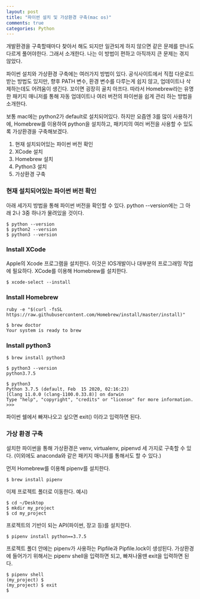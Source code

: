 ```yaml
---
layout: post
title: "파이썬 설치 및 가상환경 구축(mac os)"
comments: true
categories: Python
---
```


개발환경을 구축할때마다 찾아서 해도 되지만 일관되게 하지 않으면 같은 문제를 만나도 다르게 풀어야한다. 
그래서 소개한다. 나는 이 방법이 편하고 아직까지 큰 문제는 겪지 않았다. 

파이썬 설치와 가상환경 구축에는 여러가지 방법이 있다. 공식사이트에서 직접 다운로드 받는 방법도 있지만, 향후 PATH 변수, 환경 변수를 다루는게 쉽지 않고, 업데이트나 삭제하는데도 어려움이 생긴다. 꼬이면 굉장히 골치 아프다. 따라서 Homebrew라는 유명한 패키지 매니저를 통해 자동 업데이트나 여러 버전의 파이썬을 쉽게 관리 하는 방법을 소개한다.

보통 mac에는 python2가 default로 설치되어있다. 하지만 요즘엔 3를 많이 사용하기에, Homebrew를 이용하여 python을 설치하고, 패키지의 여러 버전을 사용할 수 있도록 가상환경을 구축해보겠다.

1. 현재 설치되어있는 파이썬 버전 확인
2. XCode 설치
3. Homebrew 설치
4. Python3 설치
5. 가상환경 구축

### 현재 설치되어있는 파이썬 버전 확인
아래 세가지 방법을 통해 파이썬 버전을 확인할 수 있다. python --version에는 그 아래 2나 3중 하나가 물려있을 것이다.
~~~
$ python --version
$ python2 --version
$ python3 --version
~~~

### Install XCode
Apple의 Xcode 프로그램을 설치한다. 이것은 IOS개발이나 대부분의 프로그래밍 작업에 필요하다. XCode를 이용해 Homebrew를 설치한다.
~~~
$ xcode-select --install 
~~~

### Install Homebrew
~~~
ruby -e "$(curl -fsSL https://raw.githubusercontent.com/Homebrew/install/master/install)"
~~~

~~~
$ brew doctor
Your system is ready to brew
~~~

### Install python3

~~~
$ brew install python3
~~~

~~~
$ python3 --version
python3.7.5
~~~

~~~
$ python3
Python 3.7.5 (default, Feb  15 2020, 02:16:23)
[Clang 11.0.0 (clang-1100.0.33.8)] on darwin
Type "help", "copyright", "credits" or "license" for more information.
>>>
~~~
파이썬 쉘에서 빠져나오고 싶으면 exit() 이라고 입력하면 된다.

### 가상 환경 구축

설치한 파이썬을 통해 가상환경은 venv, virtualenv, pipenvd 세 가지로 구축할 수 있다. (이외에도 anaconda와 같은 패키지 매니저를 통해서도 할 수 있다.)

먼저 Homebrew를 이용해 pipenv를 설치한다.

~~~
$ brew install pipenv
~~~

이제 프로젝트 폴더로 이동한다.
예시)

~~~
$ cd ~/Desktop
$ mkdir my_project
$ cd my_project
~~~

프로젝트의 기반이 되는 API(파이썬, 장고 등)를 설치한다.

~~~
$ pipenv install python==3.7.5
~~~

프로젝트 폴더 안에는 pipenv가 사용하는 Pipfile과 Pipfile.lock이 생성된다.
가상환경에 들어가기 위해서는 pipenv shell을 입력하면 되고, 빠져나올땐 exit을 입력하면 된다.

~~~
$ pipenv shell
(my_project) $
(my_project) $ exit
$
~~~

